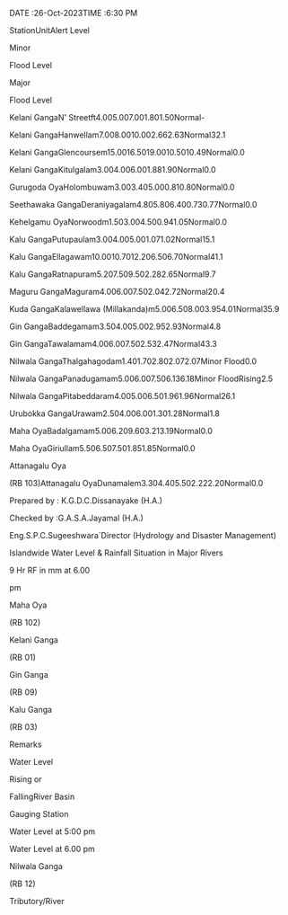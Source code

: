 DATE :26-Oct-2023TIME :6:30 PM

StationUnitAlert Level

Minor

Flood Level

Major

Flood Level

Kelani GangaN' Streetft4.005.007.001.801.50Normal-

Kelani GangaHanwellam7.008.0010.002.662.63Normal32.1

Kelani GangaGlencoursem15.0016.5019.0010.5010.49Normal0.0

Kelani GangaKitulgalam3.004.006.001.881.90Normal0.0

Gurugoda OyaHolombuwam3.003.405.000.810.80Normal0.0

Seethawaka GangaDeraniyagalam4.805.806.400.730.77Normal0.0

Kehelgamu OyaNorwoodm1.503.004.500.941.05Normal0.0

Kalu GangaPutupaulam3.004.005.001.071.02Normal15.1

Kalu GangaEllagawam10.0010.7012.206.506.70Normal41.1

Kalu GangaRatnapuram5.207.509.502.282.65Normal9.7

Maguru GangaMaguram4.006.007.502.042.72Normal20.4

Kuda GangaKalawellawa (Millakanda)m5.006.508.003.954.01Normal35.9

Gin GangaBaddegamam3.504.005.002.952.93Normal4.8

Gin GangaTawalamam4.006.007.502.532.47Normal43.3

Nilwala GangaThalgahagodam1.401.702.802.072.07Minor Flood0.0

Nilwala GangaPanadugamam5.006.007.506.136.18Minor FloodRising2.5

Nilwala GangaPitabeddaram4.005.006.501.961.96Normal26.1

Urubokka GangaUrawam2.504.006.001.301.28Normal1.8

Maha OyaBadalgamam5.006.209.603.213.19Normal0.0

Maha OyaGiriullam5.506.507.501.851.85Normal0.0

Attanagalu Oya

(RB 103)Attanagalu OyaDunamalem3.304.405.502.222.20Normal0.0

Prepared by : K.G.D.C.Dissanayake (H.A.)

Checked by :G.A.S.A.Jayamal (H.A.)

Eng.S.P.C.Sugeeshwara`Director (Hydrology and Disaster Management)

Islandwide Water Level & Rainfall Situation in Major Rivers

9 Hr RF in mm at 6.00

pm

Maha Oya

(RB 102)

Kelani Ganga

(RB 01)

Gin Ganga

(RB 09)

Kalu Ganga

(RB 03)

Remarks

Water Level

Rising or

FallingRiver Basin

Gauging Station

Water Level at 5:00 pm

Water Level at 6.00 pm

Nilwala Ganga

(RB 12)

Tributory/River